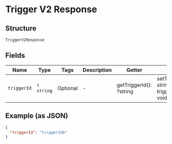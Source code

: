 
# Trigger V2 Response

## Structure

`TriggerV2Response`

## Fields

| Name | Type | Tags | Description | Getter | Setter |
|  --- | --- | --- | --- | --- | --- |
| `triggerId` | `?string` | Optional | - | getTriggerId(): ?string | setTriggerId(?string triggerId): void |

## Example (as JSON)

```json
{
  "triggerId": "triggerId6"
}
```

